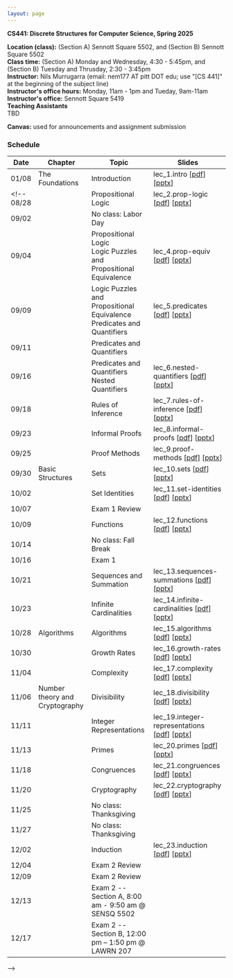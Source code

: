 ```yaml
---
layout: page
---
```


**CS441: Discrete Structures for Computer Science, Spring 2025**

**Location (class):** (Section A) Sennott Square 5502, and (Section B) Sennott Square 5502<br>
**Class time:** (Section A) Monday and Wednesday, 4:30 - 5:45pm, and (Section B) Tuesday and Thrusday, 2:30 - 3:45pm<br>
**Instructor:** Nils Murrugarra (email: nem177 AT pitt DOT edu; use "[CS 441]" at the beginning of the subject line)<br>
**Instructor's office hours:** Monday, 11am - 1pm and Tueday, 9am-11am<br>
**Instructor's office:** Sennott Square 5419<br>
**Teaching Assistants**<br>
TBD<br>
<!-- **[Grader]**<br>
Anveshika Kamble (ark411 AT pitt DOT edu)<br>
Office: [Zoom](https://pitt.zoom.us/j/5835648820)<br>
Office Hours: Tue 2:00 pm – 5:00 pm<br> 

**[Recitation]**<br>
Nick Ferguson (ndf27 AT pitt DOT edu)<br>
Office: SENSQ 5806<br>
Office Hours: Mon 4:30 pm – 6:00 pm / Tue 11:00 am – 12:30 pm<br>

Annie Wang (agw23 AT pitt DOT edu)<br>
Office: [Zoom](https://pitt.zoom.us/j/93253767006)<br>
Office Hours: Tue 2:00 pm – 3:30 pm / Thu 9:00 am – 10:30 am<br>

Astalaxmi Dhanaseelan (asd153 AT pitt DOT edu)<br>
Office: [Zoom](https://pitt.zoom.us/j/99835381716)<br>
Office Hours: Mon 3:00 pm – 4:45 pm / Tue 5:15 pm – 6:30 pm<br>

David Shi (dzs19 AT pitt DOT edu)<br>
Office: SENSQ 5806 / SENSQ 5804 / IS 2A11 <br>
Office Hours: Tue 12:00 pm – 1:00 pm @ SENSQ 5806 or SENSQ 5804 / Tue 2:00 pm – 3:00 pm @ SENSQ 5806 or SENSQ 5804 / Thu 11:00 pm – 12:00 pm @ IS 2A11<br>

Owen Capell (oac8 AT pitt DOT edu)<br>
Office: SENSQ 5804 / SENSQ 6503<br>
Office Hours: Mon 11:00 am – 1:00 pm @ SENSQ 5804 / Tue 10:45 am – 12:45 pm @ SENSQ 6503<br> -->

**Canvas:** used for announcements and assignment submission<br>

### Schedule

Date        | Chapter          | Topic             | Slides       
----------- | -----------      | -----------       | -----------  
01/08       | The Foundations  | Introduction      | lec_1.intro [[pdf](https://sites.pitt.edu/~nem177/courses/fall24_cs441/lec_1.intro.pdf)] [[pptx](https://sites.pitt.edu/~nem177/courses/fall24_cs441/lec_1.intro.pptx)]
<!--  08/28       |                  | Propositional Logic| lec_2.prop-logic [[pdf](https://sites.pitt.edu/~nem177/courses/fall24_cs441/lec_2.prop-logic.pdf)]  [[pptx](https://sites.pitt.edu/~nem177/courses/fall24_cs441/lec_2.prop-logic.pptx)]              
09/02       |                  | No class: Labor Day           |   
09/04       |                  | Propositional Logic<br>Logic Puzzles and Propositional Equivalence                   | lec_4.prop-equiv [[pdf](https://sites.pitt.edu/~nem177/courses/fall24_cs441/lec_4.prop-equiv.pdf)]  [[pptx](https://sites.pitt.edu/~nem177/courses/fall24_cs441/lec_4.prop-equiv.pptx)]  
09/09       |                  | Logic Puzzles and Propositional Equivalence<br>Predicates and Quantifiers                   | lec_5.predicates [[pdf](https://sites.pitt.edu/~nem177/courses/fall24_cs441/lec_5.predicates.pdf)]  [[pptx](https://sites.pitt.edu/~nem177/courses/fall24_cs441/lec_5.predicates.pptx)]  
09/11       |                  | Predicates and Quantifiers                   | 
09/16       |                  | Predicates and Quantifiers<br>Nested Quantifiers                   | lec_6.nested-quantifiers [[pdf](https://sites.pitt.edu/~nem177/courses/fall24_cs441/lec_6.nested-quantifiers.pdf)]  [[pptx](https://sites.pitt.edu/~nem177/courses/fall24_cs441/lec_6.nested-quantifiers.pptx)]  
09/18       |                  | Rules of Inference                   |  lec_7.rules-of-inference  [[pdf](https://sites.pitt.edu/~nem177/courses/fall24_cs441/lec_7.rules-of-inference.pdf)]  [[pptx](https://sites.pitt.edu/~nem177/courses/fall24_cs441/lec_7.rules-of-inference.pptx)]
09/23       |                  | Informal Proofs    |  lec_8.informal-proofs  [[pdf](https://sites.pitt.edu/~nem177/courses/fall24_cs441/lec_8.informal-proofs.pdf)]  [[pptx](https://sites.pitt.edu/~nem177/courses/fall24_cs441/lec_8.informal-proofs.pptx)]
09/25       |                  | Proof Methods      |  lec_9.proof-methods  [[pdf](https://sites.pitt.edu/~nem177/courses/fall24_cs441/lec_9.proof-methods.pdf)]  [[pptx](https://sites.pitt.edu/~nem177/courses/fall24_cs441/lec_9.proof-methods.pptx)]
09/30       | Basic Structures | Sets               |  lec_10.sets  [[pdf](https://sites.pitt.edu/~nem177/courses/fall24_cs441/lec_10.sets.pdf)]  [[pptx](https://sites.pitt.edu/~nem177/courses/fall24_cs441/lec_10.sets.pptx)]
10/02       |                  | Set Identities     |  lec_11.set-identities  [[pdf](https://sites.pitt.edu/~nem177/courses/fall24_cs441/lec_11.set-identities.pdf)]  [[pptx](https://sites.pitt.edu/~nem177/courses/fall24_cs441/lec_11.set-identities.pptx)]
10/07       |                  | Exam 1 Review      |  
10/09       |                  | Functions          |  lec_12.functions  [[pdf](https://sites.pitt.edu/~nem177/courses/fall24_cs441/lec_12.functions.pdf)]  [[pptx](https://sites.pitt.edu/~nem177/courses/fall24_cs441/lec_12.functions.pptx)]
10/14       |                  | No class: Fall Break         |  
10/16       |                  | Exam 1             |  
10/21       |                  | Sequences and Summation                   |  lec_13.sequences-summations  [[pdf](https://sites.pitt.edu/~nem177/courses/fall24_cs441/lec_13.sequences-summations.pdf)]  [[pptx](https://sites.pitt.edu/~nem177/courses/fall24_cs441/lec_13.sequences-summations.pptx)]
10/23       |                  | Infinite Cardinalities                   |  lec_14.infinite-cardinalities  [[pdf](https://sites.pitt.edu/~nem177/courses/fall24_cs441/lec_14.infinite-cardinalities.pdf)]  [[pptx](https://sites.pitt.edu/~nem177/courses/fall24_cs441/lec_14.infinite-cardinalities.pptx)]
10/28       | Algorithms       | Algorithms                   |  lec_15.algorithms  [[pdf](https://sites.pitt.edu/~nem177/courses/fall24_cs441/lec_15.algorithms.pdf)]  [[pptx](https://sites.pitt.edu/~nem177/courses/fall24_cs441/lec_15.algorithms.pptx)]
10/30       |                  | Growth Rates                   |  lec_16.growth-rates  [[pdf](https://sites.pitt.edu/~nem177/courses/fall24_cs441/lec_16.growth-rates.pdf)]  [[pptx](https://sites.pitt.edu/~nem177/courses/fall24_cs441/lec_16.growth-rates.pptx)]
11/04       |                  | Complexity                   |  lec_17.complexity  [[pdf](https://sites.pitt.edu/~nem177/courses/fall24_cs441/lec_17.complexity.pdf)]  [[pptx](https://sites.pitt.edu/~nem177/courses/fall24_cs441/lec_17.complexity.pptx)]
11/06       | Number theory and Cryptography                 | Divisibility                   |  lec_18.divisibility  [[pdf](https://sites.pitt.edu/~nem177/courses/fall24_cs441/lec_18.divisibility.pdf)]  [[pptx](https://sites.pitt.edu/~nem177/courses/fall24_cs441/lec_18.divisibility.pptx)]
11/11       |                  | Integer Representations |  lec_19.integer-representations  [[pdf](https://sites.pitt.edu/~nem177/courses/fall24_cs441/lec_19.integer-representations.pdf)]  [[pptx](https://sites.pitt.edu/~nem177/courses/fall24_cs441/lec_19.integer-representations.pptx)]
11/13       |                  | Primes                  |  lec_20.primes  [[pdf](https://sites.pitt.edu/~nem177/courses/fall24_cs441/lec_20.primes.pdf)]  [[pptx](https://sites.pitt.edu/~nem177/courses/fall24_cs441/lec_20.primes.pptx)]
11/18       |                  | Congruences                    |  lec_21.congruences  [[pdf](https://sites.pitt.edu/~nem177/courses/fall24_cs441/lec_21.congruences.pdf)]  [[pptx](https://sites.pitt.edu/~nem177/courses/fall24_cs441/lec_21.congruences.pptx)]
11/20       |                  | Cryptography                   |  lec_22.cryptography  [[pdf](https://sites.pitt.edu/~nem177/courses/fall24_cs441/lec_22.cryptography.pdf)]  [[pptx](https://sites.pitt.edu/~nem177/courses/fall24_cs441/lec_22.cryptography.pptx)]
11/25       |                  | No class: Thanksgiving                   |  
11/27       |                  | No class: Thanksgiving                   |  
12/02       |                  | Induction                   |  lec_23.induction  [[pdf](https://sites.pitt.edu/~nem177/courses/fall24_cs441/lec_23.induction.pdf)]  [[pptx](https://sites.pitt.edu/~nem177/courses/fall24_cs441/lec_23.induction.pptx)]
12/04       |                  | Exam 2 Review      |  
12/09       |                  | Exam 2 Review      |  
12/13       |                  | Exam 2 -- Section A, 8:00 am - 9:50 am @ SENSQ 5502       |  
12/17       |                  | Exam 2 -- Section B, 12:00 pm – 1:50 pm @ LAWRN 207       |  
-->





